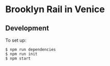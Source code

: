 # Brooklyn Rail in Venice


## Development

To set up:
```
$ npm run dependencies
$ npm run init
$ npm start
```
